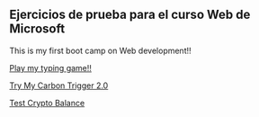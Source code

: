 ## Ejercicios de prueba para el curso Web de Microsoft

This is my first boot camp on Web development!!

[Play my typing game!!](https://jangel98.github.io/Web-Dev-exercises/4.0-typing-game)

[Try My Carbon Trigger 2.0](https://jangel98.github.io/Web-Dev-exercises/5.1-about-browser/carbon-trigger/)

[Test Crypto Balance](https://jangel98.github.io/Web-Dev-exercises/5.2a-crypto-balance/dist/)
